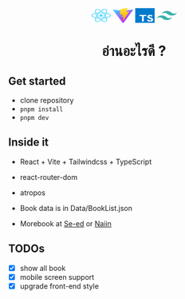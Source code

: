 <p align="center">
<img align="center" alt="React" height="30" width="40" src="https://raw.githubusercontent.com/devicons/devicon/master/icons/react/react-original.svg">
<img align="center" alt="vite" height="30" width="40" src="https://github.com/Arikato111/what-to-read/raw/main/public/vite.svg">
<img align="center" alt="Ts" height="30" width="40" src="https://raw.githubusercontent.com/devicons/devicon/master/icons/typescript/typescript-original.svg">
<img align="center" alt="Ts" height="30" width="40" src="https://github.com/devicons/devicon/raw/master/icons/tailwindcss/tailwindcss-plain.svg">
</p>

# <p align="center">อ่านอะไรดี ?</p>

## Get started

- clone repository
- `pnpm install`
- `pnpm dev`

## Inside it

- React + Vite + Tailwindcss + TypeScript
- react-router-dom
- atropos
- Book data is in Data/BookList.json

- Morebook at [Se-ed](https://www.se-ed.com/) or [Naiin](https://www.naiin.com/)

## TODOs

- [x] show all book
- [x] mobile screen support
- [x] upgrade front-end style
